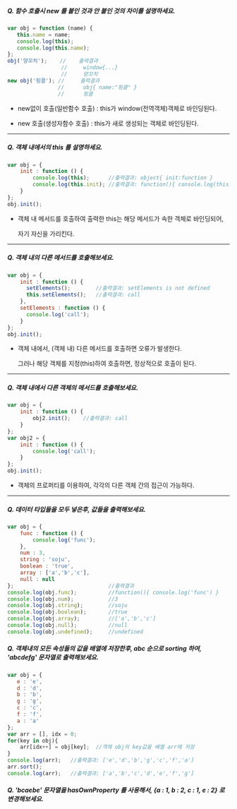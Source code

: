 ##### Q. 함수 호출시 new 를 붙인 것과 안 붙인 것의 차이를 설명하세요.

```javascript
var obj = function (name) {
   this.name = name;
   console.log(this);
   console.log(this.name);
};
obj('양꼬치');	   //	 출력결과
			  	 //		window{...}
			  	 //   	양꼬치
new obj('핑클'); // 	  출력결과
			    // 		obj{ name:"핑클" }
			    //  	핑클
```

- new없이 호출(일반함수 호출) : this가 window(전역객체)객체로 바인딩된다.

- new 호출(생성자함수 호출) : this가 새로 생성되는 객체로 바인딩된다.


------



##### Q. 객체 내에서의 this 를 설명하세요.

```javascript
var obj = {
	init : function () {
		console.log(this); 		//출력결과: object{ init:function }
		console.log(this.init); //출력결과: function(){ console.log(this)... }
	}
};
obj.init();
```

- 객체 내 메서드를 호출하여 출력한 this는 해당 메서드가 속한 객체로 바인딩되어,

  자기 자신을 가리킨다.

------



##### Q. 객체 내의 다른 메서드를 호출해보세요.

```javascript
var obj = {
    init : function () {
      setElements(); 		//출력결과: setElements is not defined
      this.setElements(); 	//출력결과: call
    },
    setElements : function () {
      console.log('call');
    }
};
obj.init();
```

- 객체 내에서, (객체 내) 다른 메서드를 호출하면 오류가 발생한다.

  그러나 해당 객체를 지정(this)하여 호출하면, 정상적으로 호출이 된다.

------



##### Q. 객체 내에서 다른 객체의 메서드를 호출해보세요.

```javascript
var obj = {
	init : function () {
		obj2.init();	//출력결과: call
	}
};
var obj2 = {
	init : function () {
		console.log('call');
	}
};
obj.init();
```

- 객체의 프로퍼티를 이용하여, 각각의 다른 객체 간의 접근이 가능하다.

------



##### Q. 데이터 타입들을 모두 넣은후, 값들을 출력해보세요.

```javascript
var obj = {
	func : function () {
		console.log('func');
	},
	num : 3,
	string : 'soju',
	boolean : 'true',
	array : ['a','b','c'],
	null : null
};								//출력결과
console.log(obj.func);			//function(){ console.log('func') }
console.log(obj.num);			//3
console.log(obj.string);		//soju
console.log(obj.boolean);		//true
console.log(obj.array);			//['a','b','c']
console.log(obj.null);			//null
console.log(obj.undefined);		//undefined
```



##### Q. 객체내의 모든 속성들의 값을 배열에 저장한후, abc 순으로 sorting 하여, 'abcdefg' 문자열로 출력해보세요.

```javascript
var obj = {
   e : 'e',
   d : 'd',
   b : 'b',
   g : 'g',
   c : 'c',
   f : 'f',
   a : 'a'
};
var arr = [], idx = 0;
for(key in obj){
	arr[idx++] = obj[key];	//객체 obj의 key값을 배열 arr에 저장
}
console.log(arr);	//출력결과: ['e','d','b','g','c','f','a']
arr.sort();
console.log(arr);	//출력결과: ['a','b','c','d','e','f','g']
```



##### Q. 'bcaebe' 문자열을 hasOwnProperty 를 사용해서, {a : 1, b : 2, c : 1, e : 2} 로 변경해보세요.